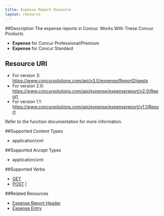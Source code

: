 ```yaml
---
title: Expense Report Resource 
layout: resource
---
```







##Description 
The expense reports in Concur.
Works With These Concur Products


* **Expense** for Concur Professional/Premium
* **Expense** for Concur Standard

## Resource URI 
* For version 3:  
https://www.concursolutions.com/api/v3.0/expense/ReportDigests  
* For version 2.0:  
https://www.concursolutions.com/api/expense/expensereport/v2.0/Report  
* For version 1.1:  
https://www.concursolutions.com/api/expense/expensereport/v1.1/Report

Refer to the function documentation for more information.

##Supported Content Types
* application/xml

##Supported Accept Types
* application/xml

##Supported Verbs     
* [GET][1]
* [POST][2]     |

##Related Resources 
* [Expense Report Header ][3]
* [Expense Entry][4]



[1]: https://developer.concur.com/expense-report/expense-report-resource/get-report-details
[2]: https://developer.concur.com/expense-report/expense-report-resource/post-report-exceptions
[3]: https://developer.concur.com/expense-report/expense-report-header-resource
[4]: https://developer.concur.com/expense-report/expense-entry-resource
